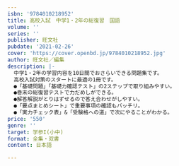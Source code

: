 ```yaml
---
isbn: '9784010218952'
title: 高校入試　中学1・2年の総復習　国語
volume: ''
series: ''
publisher: 旺文社
pubdate: '2021-02-26'
cover: 'https://cover.openbd.jp/9784010218952.jpg'
author: 旺文社／編集
description: |-
  中学1・2年の学習内容を10日間でおさらいできる問題集です。
  高校入試対策のスタートに最適の1冊です。
  ●「基礎問題」「基礎力確認テスト」の2ステップで取り組みやすい｡
  ●巻末の総復習テストで力だめしができる｡
  ●解答解説がとりはずせるので答え合わせがしやすい｡
  ●「要点まとめシート」で重要事項の確認もバッチリ｡
  ●「実力チェック表」&「受験格への道」で次にやることがわかる。
price: '550'
genre: ''
target: 学参I(小中)
format: 全集・双書
content: 日本語

---
```

